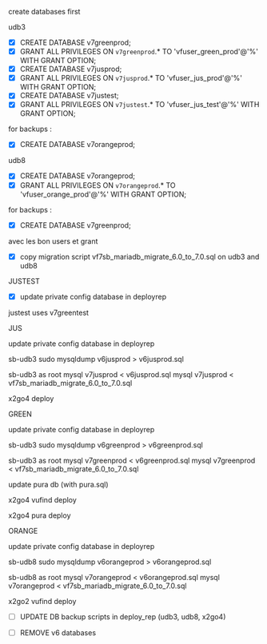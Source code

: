 create databases first

udb3
- [x] CREATE DATABASE v7greenprod;
- [x] GRANT ALL PRIVILEGES ON `v7greenprod`.* TO 'vfuser_green_prod'@'%' WITH GRANT OPTION;
- [x] CREATE DATABASE v7jusprod;
- [x] GRANT ALL PRIVILEGES ON `v7jusprod`.* TO 'vfuser_jus_prod'@'%' WITH GRANT OPTION;
- [x] CREATE DATABASE v7justest;
- [x] GRANT ALL PRIVILEGES ON `v7justest`.* TO 'vfuser_jus_test'@'%' WITH GRANT OPTION;

for backups :
- [x] CREATE DATABASE v7orangeprod;

udb8
- [x] CREATE DATABASE v7orangeprod;
- [x] GRANT ALL PRIVILEGES ON `v7orangeprod`.* TO 'vfuser_orange_prod'@'%' WITH GRANT OPTION;

for backups : 
- [x] CREATE DATABASE v7greenprod;


avec les bon users et grant
- [x] copy migration script vf7sb_mariadb_migrate_6.0_to_7.0.sql on udb3 and udb8


JUSTEST

- [x] update private config database in deployrep

justest uses v7greentest

JUS

update private config database in deployrep

sb-udb3
sudo mysqldump v6jusprod > v6jusprod.sql

sb-udb3 as root
mysql v7jusprod < v6jusprod.sql
mysql v7jusprod < vf7sb_mariadb_migrate_6.0_to_7.0.sql

x2go4
deploy

GREEN

update private config database in deployrep

sb-udb3
sudo mysqldump v6greenprod > v6greenprod.sql


sb-udb3 as root
mysql v7greenprod < v6greenprod.sql
mysql v7greenprod < vf7sb_mariadb_migrate_6.0_to_7.0.sql

update pura db (with pura.sql)

x2go4
vufind deploy

x2go4
pura deploy

ORANGE


update private config database in deployrep

sb-udb8
sudo mysqldump v6orangeprod > v6orangeprod.sql

sb-udb8 as root
mysql v7orangeprod < v6orangeprod.sql
mysql v7orangeprod < vf7sb_mariadb_migrate_6.0_to_7.0.sql

x2go2
vufind deploy



- [ ] UPDATE DB backup scripts in deploy_rep (udb3, udb8, x2go4)

- [ ] REMOVE v6 databases